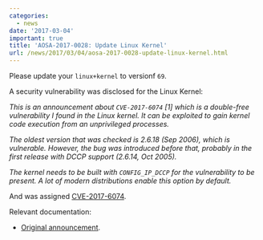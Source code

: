 ```yaml
---
categories:
  - news
date: '2017-03-04'
important: true
title: 'AOSA-2017-0028: Update Linux Kernel'
url: /news/2017/03/04/aosa-2017-0028-update-linux-kernel.html
---
```



Please update your `linux+kernel` to versionf `69`.

A security vulnerability was disclosed for the Linux Kernel:

*This is an announcement about `CVE-2017-6074` [1] which is a double-free
vulnerability I found in the Linux kernel. It can be exploited to gain
kernel code execution from an unprivileged processes.*

*The oldest version that was checked is 2.6.18 (Sep 2006), which is
vulnerable. However, the bug was introduced before that, probably in
the first release with DCCP support (2.6.14, Oct 2005).*

*The kernel needs to be built with `CONFIG_IP_DCCP` for the vulnerability
to be present. A lot of modern distributions enable this option by
default.*

And was assigned [CVE-2017-6074](https://cve.mitre.org/cgi-bin/cvename.cgi?name=CVE-2017-6074).

Relevant documentation:

- [Original announcement](http://seclists.org/oss-sec/2017/q1/471).